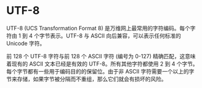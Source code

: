 # UTF-8

UTF-8 (UCS Transformation Format 8) 是万维网上最常用的字符编码。每个字符由 1 到 4 个字节表示。UTF-8 与 ASCII 向后兼容，可以表示任何标准的 Unicode 字符。

前 128 个 UTF-8 字符与前 128 个 ASCII 字符 (编号为 0-127) 精确匹配，这意味着现有的 ASCII 文本已经是有效的 UTF-8。所有其他字符都使用 2 到 4 个字节。每个字节都有一些用于编码目的的保留位。由于非 ASCII 字符需要一个以上的字节来存储，如果字节被分隔而不重组，那么它们就会有损坏的风险。
